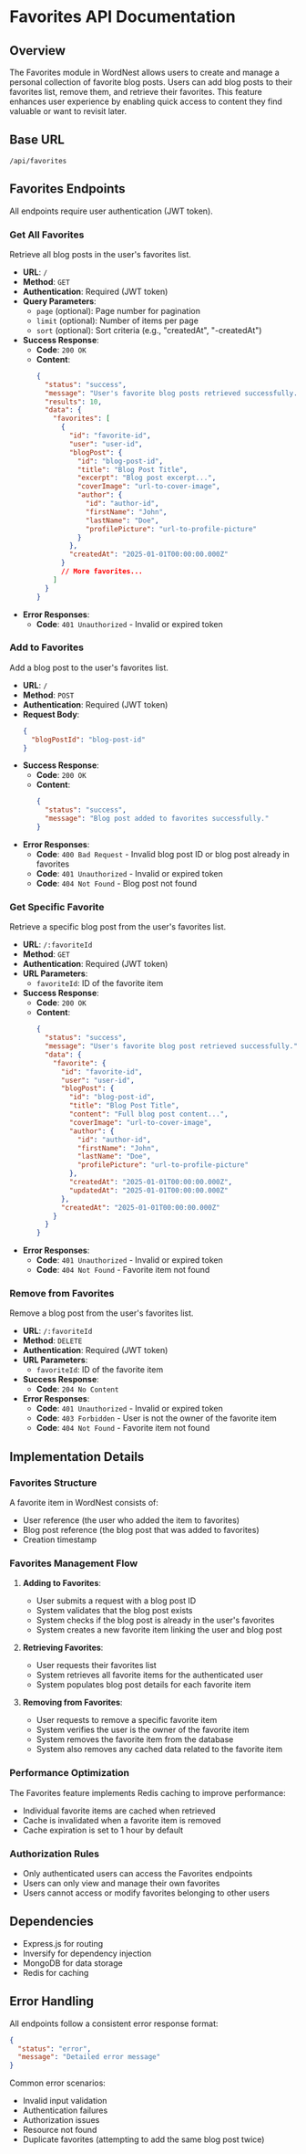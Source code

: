 # Favorites API Documentation

## Overview

The Favorites module in WordNest allows users to create and manage a personal collection of favorite blog posts. Users can add blog posts to their favorites list, remove them, and retrieve their favorites. This feature enhances user experience by enabling quick access to content they find valuable or want to revisit later.

## Base URL

```
/api/favorites
```

## Favorites Endpoints

All endpoints require user authentication (JWT token).

### Get All Favorites

Retrieve all blog posts in the user's favorites list.

- **URL**: `/`
- **Method**: `GET`
- **Authentication**: Required (JWT token)
- **Query Parameters**:
  - `page` (optional): Page number for pagination
  - `limit` (optional): Number of items per page
  - `sort` (optional): Sort criteria (e.g., "createdAt", "-createdAt")
- **Success Response**:
  - **Code**: `200 OK`
  - **Content**:
    ```json
    {
      "status": "success",
      "message": "User's favorite blog posts retrieved successfully.",
      "results": 10,
      "data": {
        "favorites": [
          {
            "id": "favorite-id",
            "user": "user-id",
            "blogPost": {
              "id": "blog-post-id",
              "title": "Blog Post Title",
              "excerpt": "Blog post excerpt...",
              "coverImage": "url-to-cover-image",
              "author": {
                "id": "author-id",
                "firstName": "John",
                "lastName": "Doe",
                "profilePicture": "url-to-profile-picture"
              }
            },
            "createdAt": "2025-01-01T00:00:00.000Z"
          }
          // More favorites...
        ]
      }
    }
    ```
- **Error Responses**:
  - **Code**: `401 Unauthorized` - Invalid or expired token

### Add to Favorites

Add a blog post to the user's favorites list.

- **URL**: `/`
- **Method**: `POST`
- **Authentication**: Required (JWT token)
- **Request Body**:
  ```json
  {
    "blogPostId": "blog-post-id"
  }
  ```
- **Success Response**:
  - **Code**: `200 OK`
  - **Content**:
    ```json
    {
      "status": "success",
      "message": "Blog post added to favorites successfully."
    }
    ```
- **Error Responses**:
  - **Code**: `400 Bad Request` - Invalid blog post ID or blog post already in favorites
  - **Code**: `401 Unauthorized` - Invalid or expired token
  - **Code**: `404 Not Found` - Blog post not found

### Get Specific Favorite

Retrieve a specific blog post from the user's favorites list.

- **URL**: `/:favoriteId`
- **Method**: `GET`
- **Authentication**: Required (JWT token)
- **URL Parameters**:
  - `favoriteId`: ID of the favorite item
- **Success Response**:
  - **Code**: `200 OK`
  - **Content**:
    ```json
    {
      "status": "success",
      "message": "User's favorite blog post retrieved successfully.",
      "data": {
        "favorite": {
          "id": "favorite-id",
          "user": "user-id",
          "blogPost": {
            "id": "blog-post-id",
            "title": "Blog Post Title",
            "content": "Full blog post content...",
            "coverImage": "url-to-cover-image",
            "author": {
              "id": "author-id",
              "firstName": "John",
              "lastName": "Doe",
              "profilePicture": "url-to-profile-picture"
            },
            "createdAt": "2025-01-01T00:00:00.000Z",
            "updatedAt": "2025-01-01T00:00:00.000Z"
          },
          "createdAt": "2025-01-01T00:00:00.000Z"
        }
      }
    }
    ```
- **Error Responses**:
  - **Code**: `401 Unauthorized` - Invalid or expired token
  - **Code**: `404 Not Found` - Favorite item not found

### Remove from Favorites

Remove a blog post from the user's favorites list.

- **URL**: `/:favoriteId`
- **Method**: `DELETE`
- **Authentication**: Required (JWT token)
- **URL Parameters**:
  - `favoriteId`: ID of the favorite item
- **Success Response**:
  - **Code**: `204 No Content`
- **Error Responses**:
  - **Code**: `401 Unauthorized` - Invalid or expired token
  - **Code**: `403 Forbidden` - User is not the owner of the favorite item
  - **Code**: `404 Not Found` - Favorite item not found

## Implementation Details

### Favorites Structure

A favorite item in WordNest consists of:
- User reference (the user who added the item to favorites)
- Blog post reference (the blog post that was added to favorites)
- Creation timestamp

### Favorites Management Flow

1. **Adding to Favorites**:
   - User submits a request with a blog post ID
   - System validates that the blog post exists
   - System checks if the blog post is already in the user's favorites
   - System creates a new favorite item linking the user and blog post

2. **Retrieving Favorites**:
   - User requests their favorites list
   - System retrieves all favorite items for the authenticated user
   - System populates blog post details for each favorite item

3. **Removing from Favorites**:
   - User requests to remove a specific favorite item
   - System verifies the user is the owner of the favorite item
   - System removes the favorite item from the database
   - System also removes any cached data related to the favorite item

### Performance Optimization

The Favorites feature implements Redis caching to improve performance:
- Individual favorite items are cached when retrieved
- Cache is invalidated when a favorite item is removed
- Cache expiration is set to 1 hour by default

### Authorization Rules

- Only authenticated users can access the Favorites endpoints
- Users can only view and manage their own favorites
- Users cannot access or modify favorites belonging to other users

## Dependencies

- Express.js for routing
- Inversify for dependency injection
- MongoDB for data storage
- Redis for caching

## Error Handling

All endpoints follow a consistent error response format:

```json
{
  "status": "error",
  "message": "Detailed error message"
}
```

Common error scenarios:
- Invalid input validation
- Authentication failures
- Authorization issues
- Resource not found
- Duplicate favorites (attempting to add the same blog post twice)
